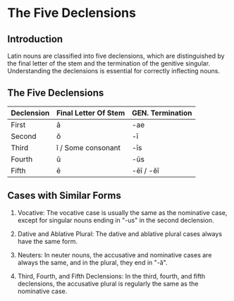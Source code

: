 # The Five Declensions

## Introduction

Latin nouns are classified into five declensions, which are distinguished by the final letter of the stem and the termination of the genitive singular. Understanding the declensions is essential for correctly inflecting nouns.

## The Five Declensions

| Declension | Final Letter Of Stem | GEN. Termination |
| ---------- | -------------------- | ---------------- |
| First      | ā                    | -ae              |
| Second     | ŏ                    | -ī               |
| Third      | ĭ / Some consonant   | -īs              |
| Fourth     | ŭ                    | -ūs              |
| Fifth      | ē                    | -ēī / -ĕī        |

## Cases with Similar Forms

1. Vocative: The vocative case is usually the same as the nominative case, except for singular nouns ending in "-us" in the second declension.

2. Dative and Ablative Plural: The dative and ablative plural cases always have the same form.

3. Neuters: In neuter nouns, the accusative and nominative cases are always the same, and in the plural, they end in "-ă".

4. Third, Fourth, and Fifth Declensions: In the third, fourth, and fifth declensions, the accusative plural is regularly the same as the nominative case.

